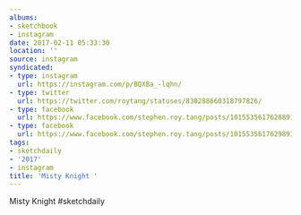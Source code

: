 ```yaml
---
albums:
- sketchbook
- instagram
date: 2017-02-11 05:33:30
location: ''
source: instagram
syndicated:
- type: instagram
  url: https://instagram.com/p/BQXBa_-lqhn/
- type: twitter
  url: https://twitter.com/roytang/statuses/830288660318797826/
- type: facebook
  url: https://www.facebook.com/stephen.roy.tang/posts/10155356176288912:0
- type: facebook
  url: https://www.facebook.com/stephen.roy.tang/posts/10155356176298912
tags:
- sketchdaily
- '2017'
- instagram
title: 'Misty Knight '
---
```


Misty Knight #sketchdaily